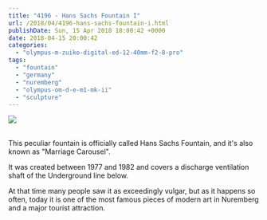 ```yaml
---
title: "4196 - Hans Sachs Fountain I"
url: /2018/04/4196-hans-sachs-fountain-i.html
publishDate: Sun, 15 Apr 2018 18:00:42 +0000
date: 2018-04-15 20:00:42
categories: 
  - "olympus-m-zuiko-digital-ed-12-40mm-f2-8-pro"
tags: 
  - "fountain"
  - "germany"
  - "nuremberg"
  - "olympus-om-d-e-m1-mk-ii"
  - "sculpture"
---
```

<div class="container">
<div class="center"><a target="_blank" href="https://d25zfm9zpd7gm5.cloudfront.net/1200x1200/2017/20170618_205025_lr.jpg"><img class="webfeedsFeaturedVisual" src="https://d25zfm9zpd7gm5.cloudfront.net/0600x0600/2017/20170618_205025_lr.jpg" /></a></div>
</div>
<br />

This peculiar fountain is officially called Hans Sachs Fountain, and it's also known as "Marriage Carousel".

<a target="_blank" href="https://d25zfm9zpd7gm5.cloudfront.net/1200x1200/2017/20170618_204943_lr.jpg"><img style="margin: 0pt 0px 0pt 10px; float: right;" src="https://d25zfm9zpd7gm5.cloudfront.net/0150x0150/2017/20170618_204943_lr.jpg" alt="" border="0" /></a> It was created between 1977 and 1982 and covers a discharge ventilation shaft of the Underground line below.

<a target="_blank" href="https://d25zfm9zpd7gm5.cloudfront.net/1200x1200/2017/20170618_205119_lr.jpg"><img style="margin: 0pt 10px 0pt 0px; float: left;" src="https://d25zfm9zpd7gm5.cloudfront.net/0150x0150/2017/20170618_205119_lr.jpg" alt="" border="0" /></a> At that time many people saw it as exceedingly vulgar, but as it happens so often, today it is one of the most famous pieces of modern art in Nuremberg and a major tourist attraction.
